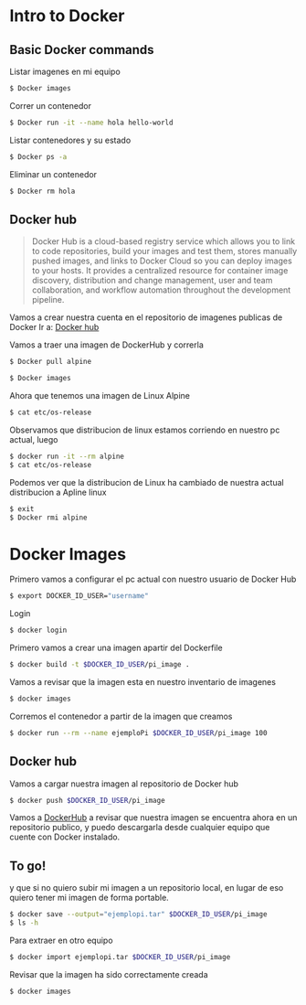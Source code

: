 # Intro to Docker
## Basic Docker commands

Listar imagenes en mi equipo
```bash
$ Docker images
```
Correr un contenedor
```bash
$ Docker run -it --name hola hello-world
```

Listar contenedores y su estado 
```bash
$ Docker ps -a
```
Eliminar un contenedor
```bash
$ Docker rm hola
```

## Docker hub
> Docker Hub is a cloud-based registry service which allows you to link to code repositories, build your images and test them, stores manually pushed images, and links to Docker Cloud so you can deploy images to your hosts. It provides a centralized resource for container image discovery, distribution and change management, user and team collaboration, and workflow automation throughout the development pipeline.

Vamos a crear nuestra cuenta en el repositorio de imagenes publicas de Docker
Ir a: [Docker hub](https://hub.docker.com/)

Vamos a traer una imagen de DockerHub y correrla

```bash
$ Docker pull alpine 

$ Docker images
```
Ahora que tenemos una imagen de Linux Alpine
```bash
$ cat etc/os-release 
```
Observamos que distribucion de linux estamos corriendo en nuestro pc actual, luego
```bash
$ docker run -it --rm alpine 
$ cat etc/os-release 
```
Podemos ver que la distribucion de Linux ha cambiado de nuestra actual distribucion a Apline linux

```bash
$ exit
$ Docker rmi alpine
```

# Docker Images
Primero vamos a configurar el pc actual con nuestro usuario de Docker Hub

```bash
$ export DOCKER_ID_USER="username"
```
Login 
```bash
$ docker login
```

Primero vamos a crear una imagen apartir del Dockerfile

```bash
$ docker build -t $DOCKER_ID_USER/pi_image .
```
Vamos a revisar que la imagen esta en nuestro inventario de imagenes

```bash
$ docker images
```
Corremos el contenedor a partir de la imagen que creamos
```bash
$ docker run --rm --name ejemploPi $DOCKER_ID_USER/pi_image 100
```
## Docker hub

Vamos a cargar nuestra imagen al repositorio de Docker hub

```bash
$ docker push $DOCKER_ID_USER/pi_image
```

Vamos a [DockerHub](https://hub.docker.com/) a revisar que nuestra imagen se encuentra ahora en un repositorio publico, y puedo descargarla desde cualquier equipo que cuente con Docker instalado.

## To go!

y que si no quiero subir mi imagen a un repositorio local, en lugar de eso quiero tener mi imagen de forma portable.

```bash
$ docker save --output="ejemplopi.tar" $DOCKER_ID_USER/pi_image
$ ls -h
```

Para extraer en otro equipo
```bash
$ docker import ejemplopi.tar $DOCKER_ID_USER/pi_image
```
Revisar que la imagen ha sido correctamente creada
```bash
$ docker images
```